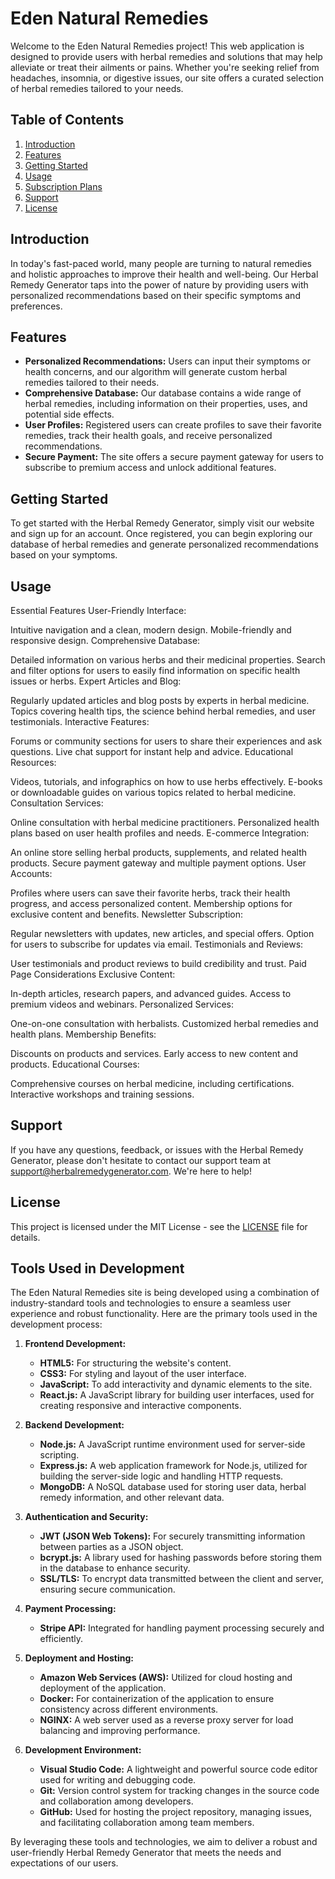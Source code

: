 # Eden Natural Remedies

Welcome to the Eden Natural Remedies project! This web application is designed to provide users with herbal remedies and solutions that may help alleviate or treat their ailments or pains. Whether you're seeking relief from headaches, insomnia, or digestive issues, our site offers a curated selection of herbal remedies tailored to your needs.

## Table of Contents

1. [Introduction](#introduction)
2. [Features](#features)
3. [Getting Started](#getting-started)
4. [Usage](#usage)
5. [Subscription Plans](#subscription-plans)
6. [Support](#support)
7. [License](#license)

## Introduction

In today's fast-paced world, many people are turning to natural remedies and holistic approaches to improve their health and well-being. Our Herbal Remedy Generator taps into the power of nature by providing users with personalized recommendations based on their specific symptoms and preferences.

## Features

- **Personalized Recommendations:** Users can input their symptoms or health concerns, and our algorithm will generate custom herbal remedies tailored to their needs.
- **Comprehensive Database:** Our database contains a wide range of herbal remedies, including information on their properties, uses, and potential side effects.
- **User Profiles:** Registered users can create profiles to save their favorite remedies, track their health goals, and receive personalized recommendations.
- **Secure Payment:** The site offers a secure payment gateway for users to subscribe to premium access and unlock additional features.

## Getting Started

To get started with the Herbal Remedy Generator, simply visit our website and sign up for an account. Once registered, you can begin exploring our database of herbal remedies and generate personalized recommendations based on your symptoms.

## Usage


Essential Features
User-Friendly Interface:

Intuitive navigation and a clean, modern design.
Mobile-friendly and responsive design.
Comprehensive Database:

Detailed information on various herbs and their medicinal properties.
Search and filter options for users to easily find information on specific health issues or herbs.
Expert Articles and Blog:

Regularly updated articles and blog posts by experts in herbal medicine.
Topics covering health tips, the science behind herbal remedies, and user testimonials.
Interactive Features:

Forums or community sections for users to share their experiences and ask questions.
Live chat support for instant help and advice.
Educational Resources:

Videos, tutorials, and infographics on how to use herbs effectively.
E-books or downloadable guides on various topics related to herbal medicine.
Consultation Services:

Online consultation with herbal medicine practitioners.
Personalized health plans based on user health profiles and needs.
E-commerce Integration:

An online store selling herbal products, supplements, and related health products.
Secure payment gateway and multiple payment options.
User Accounts:

Profiles where users can save their favorite herbs, track their health progress, and access personalized content.
Membership options for exclusive content and benefits.
Newsletter Subscription:

Regular newsletters with updates, new articles, and special offers.
Option for users to subscribe for updates via email.
Testimonials and Reviews:

User testimonials and product reviews to build credibility and trust.
Paid Page Considerations
Exclusive Content:

In-depth articles, research papers, and advanced guides.
Access to premium videos and webinars.
Personalized Services:

One-on-one consultation with herbalists.
Customized herbal remedies and health plans.
Membership Benefits:

Discounts on products and services.
Early access to new content and products.
Educational Courses:

Comprehensive courses on herbal medicine, including certifications.
Interactive workshops and training sessions.

## Support

If you have any questions, feedback, or issues with the Herbal Remedy Generator, please don't hesitate to contact our support team at support@herbalremedygenerator.com. We're here to help!

## License

This project is licensed under the MIT License - see the [LICENSE](LICENSE) file for details.

## Tools Used in Development

The Eden Natural Remedies site is being developed using a combination of industry-standard tools and technologies to ensure a seamless user experience and robust functionality. Here are the primary tools used in the development process:

1. **Frontend Development:**
   - **HTML5:** For structuring the website's content.
   - **CSS3:** For styling and layout of the user interface.
   - **JavaScript:** To add interactivity and dynamic elements to the site.
   - **React.js:** A JavaScript library for building user interfaces, used for creating responsive and interactive components.

2. **Backend Development:**
   - **Node.js:** A JavaScript runtime environment used for server-side scripting.
   - **Express.js:** A web application framework for Node.js, utilized for building the server-side logic and handling HTTP requests.
   - **MongoDB:** A NoSQL database used for storing user data, herbal remedy information, and other relevant data.

3. **Authentication and Security:**
   - **JWT (JSON Web Tokens):** For securely transmitting information between parties as a JSON object.
   - **bcrypt.js:** A library used for hashing passwords before storing them in the database to enhance security.
   - **SSL/TLS:** To encrypt data transmitted between the client and server, ensuring secure communication.

4. **Payment Processing:**
   - **Stripe API:** Integrated for handling payment processing securely and efficiently.

5. **Deployment and Hosting:**
   - **Amazon Web Services (AWS):** Utilized for cloud hosting and deployment of the application.
   - **Docker:** For containerization of the application to ensure consistency across different environments.
   - **NGINX:** A web server used as a reverse proxy server for load balancing and improving performance.

6. **Development Environment:**
   - **Visual Studio Code:** A lightweight and powerful source code editor used for writing and debugging code.
   - **Git:** Version control system for tracking changes in the source code and collaboration among developers.
   - **GitHub:** Used for hosting the project repository, managing issues, and facilitating collaboration among team members.

By leveraging these tools and technologies, we aim to deliver a robust and user-friendly Herbal Remedy Generator that meets the needs and expectations of our users.
